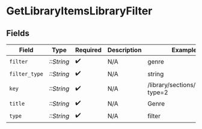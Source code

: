 # GetLibraryItemsLibraryFilter


## Fields

| Field                            | Type                             | Required                         | Description                      | Example                          |
| -------------------------------- | -------------------------------- | -------------------------------- | -------------------------------- | -------------------------------- |
| `filter`                         | *::String*                       | :heavy_check_mark:               | N/A                              | genre                            |
| `filter_type`                    | *::String*                       | :heavy_check_mark:               | N/A                              | string                           |
| `key`                            | *::String*                       | :heavy_check_mark:               | N/A                              | /library/sections/2/genre?type=2 |
| `title`                          | *::String*                       | :heavy_check_mark:               | N/A                              | Genre                            |
| `type`                           | *::String*                       | :heavy_check_mark:               | N/A                              | filter                           |